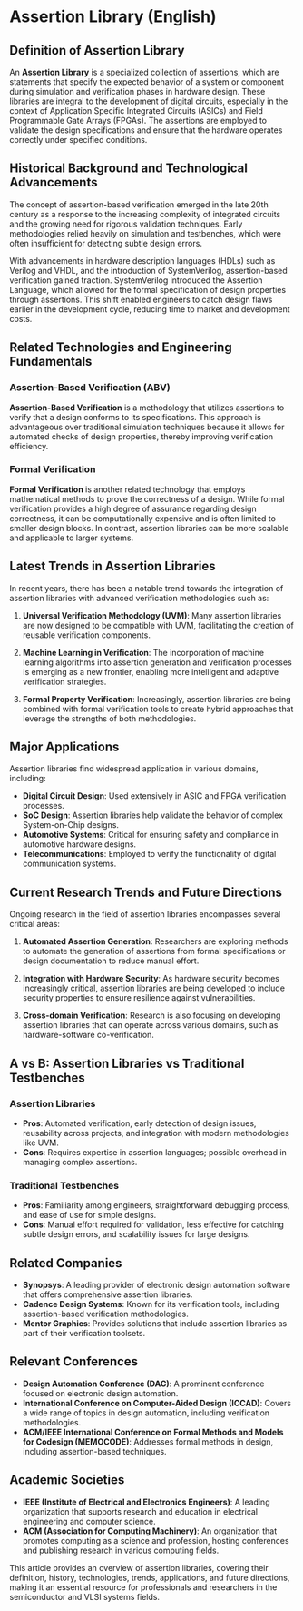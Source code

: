 # Assertion Library (English)

## Definition of Assertion Library

An **Assertion Library** is a specialized collection of assertions, which are statements that specify the expected behavior of a system or component during simulation and verification phases in hardware design. These libraries are integral to the development of digital circuits, especially in the context of Application Specific Integrated Circuits (ASICs) and Field Programmable Gate Arrays (FPGAs). The assertions are employed to validate the design specifications and ensure that the hardware operates correctly under specified conditions.

## Historical Background and Technological Advancements

The concept of assertion-based verification emerged in the late 20th century as a response to the increasing complexity of integrated circuits and the growing need for rigorous validation techniques. Early methodologies relied heavily on simulation and testbenches, which were often insufficient for detecting subtle design errors. 

With advancements in hardware description languages (HDLs) such as Verilog and VHDL, and the introduction of SystemVerilog, assertion-based verification gained traction. SystemVerilog introduced the Assertion Language, which allowed for the formal specification of design properties through assertions. This shift enabled engineers to catch design flaws earlier in the development cycle, reducing time to market and development costs.

## Related Technologies and Engineering Fundamentals

### Assertion-Based Verification (ABV)

**Assertion-Based Verification** is a methodology that utilizes assertions to verify that a design conforms to its specifications. This approach is advantageous over traditional simulation techniques because it allows for automated checks of design properties, thereby improving verification efficiency. 

### Formal Verification

**Formal Verification** is another related technology that employs mathematical methods to prove the correctness of a design. While formal verification provides a high degree of assurance regarding design correctness, it can be computationally expensive and is often limited to smaller design blocks. In contrast, assertion libraries can be more scalable and applicable to larger systems.

## Latest Trends in Assertion Libraries

In recent years, there has been a notable trend towards the integration of assertion libraries with advanced verification methodologies such as:

1. **Universal Verification Methodology (UVM)**: Many assertion libraries are now designed to be compatible with UVM, facilitating the creation of reusable verification components.
  
2. **Machine Learning in Verification**: The incorporation of machine learning algorithms into assertion generation and verification processes is emerging as a new frontier, enabling more intelligent and adaptive verification strategies.

3. **Formal Property Verification**: Increasingly, assertion libraries are being combined with formal verification tools to create hybrid approaches that leverage the strengths of both methodologies.

## Major Applications

Assertion libraries find widespread application in various domains, including:

- **Digital Circuit Design**: Used extensively in ASIC and FPGA verification processes.
- **SoC Design**: Assertion libraries help validate the behavior of complex System-on-Chip designs.
- **Automotive Systems**: Critical for ensuring safety and compliance in automotive hardware designs.
- **Telecommunications**: Employed to verify the functionality of digital communication systems.

## Current Research Trends and Future Directions

Ongoing research in the field of assertion libraries encompasses several critical areas:

1. **Automated Assertion Generation**: Researchers are exploring methods to automate the generation of assertions from formal specifications or design documentation to reduce manual effort.

2. **Integration with Hardware Security**: As hardware security becomes increasingly critical, assertion libraries are being developed to include security properties to ensure resilience against vulnerabilities.

3. **Cross-domain Verification**: Research is also focusing on developing assertion libraries that can operate across various domains, such as hardware-software co-verification.

## A vs B: Assertion Libraries vs Traditional Testbenches

### Assertion Libraries

- **Pros**: Automated verification, early detection of design issues, reusability across projects, and integration with modern methodologies like UVM.
- **Cons**: Requires expertise in assertion languages; possible overhead in managing complex assertions.

### Traditional Testbenches

- **Pros**: Familiarity among engineers, straightforward debugging process, and ease of use for simple designs.
- **Cons**: Manual effort required for validation, less effective for catching subtle design errors, and scalability issues for large designs.

## Related Companies

- **Synopsys**: A leading provider of electronic design automation software that offers comprehensive assertion libraries.
- **Cadence Design Systems**: Known for its verification tools, including assertion-based verification methodologies.
- **Mentor Graphics**: Provides solutions that include assertion libraries as part of their verification toolsets.

## Relevant Conferences

- **Design Automation Conference (DAC)**: A prominent conference focused on electronic design automation.
- **International Conference on Computer-Aided Design (ICCAD)**: Covers a wide range of topics in design automation, including verification methodologies.
- **ACM/IEEE International Conference on Formal Methods and Models for Codesign (MEMOCODE)**: Addresses formal methods in design, including assertion-based techniques.

## Academic Societies

- **IEEE (Institute of Electrical and Electronics Engineers)**: A leading organization that supports research and education in electrical engineering and computer science.
- **ACM (Association for Computing Machinery)**: An organization that promotes computing as a science and profession, hosting conferences and publishing research in various computing fields.

This article provides an overview of assertion libraries, covering their definition, history, technologies, trends, applications, and future directions, making it an essential resource for professionals and researchers in the semiconductor and VLSI systems fields.